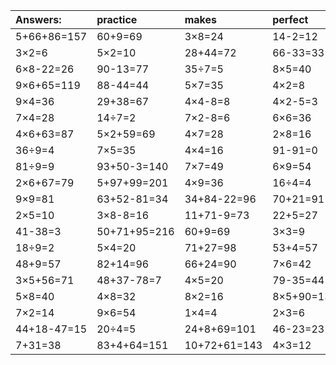 | Answers: | practice | makes | perfect | ! |
| :--- | :--- | :--- | :--- | :--- |
| 5+66+86=157 | 60+9=69 | 3×8=24 | 14-2=12 | 6×5=30 | 
| 3×2=6 | 5×2=10 | 28+44=72 | 66-33=33 | 94-49=45 | 
| 6×8-22=26 | 90-13=77 | 35÷7=5 | 8×5=40 | 12÷3=4 | 
| 9×6+65=119 | 88-44=44 | 5×7=35 | 4×2=8 | 73-54=19 | 
| 9×4=36 | 29+38=67 | 4×4-8=8 | 4×2-5=3 | 56÷8=7 | 
| 7×4=28 | 14÷7=2 | 7×2-8=6 | 6×6=36 | 44+47-34=57 | 
| 4×6+63=87 | 5×2+59=69 | 4×7=28 | 2×8=16 | 5×2-1=9 | 
| 36÷9=4 | 7×5=35 | 4×4=16 | 91-91=0 | 27-9=18 | 
| 81÷9=9 | 93+50-3=140 | 7×7=49 | 6×9=54 | 5×5=25 | 
| 2×6+67=79 | 5+97+99=201 | 4×9=36 | 16÷4=4 | 86-75=11 | 
| 9×9=81 | 63+52-81=34 | 34+84-22=96 | 70+21=91 | 36+33=69 | 
| 2×5=10 | 3×8-8=16 | 11+71-9=73 | 22+5=27 | 34+57+65=156 | 
| 41-38=3 | 50+71+95=216 | 60+9=69 | 3×3=9 | 5×9=45 | 
| 18÷9=2 | 5×4=20 | 71+27=98 | 53+4=57 | 63+66-61=68 | 
| 48+9=57 | 82+14=96 | 66+24=90 | 7×6=42 | 2+58=60 | 
| 3×5+56=71 | 48+37-78=7 | 4×5=20 | 79-35=44 | 54+26=80 | 
| 5×8=40 | 4×8=32 | 8×2=16 | 8×5+90=130 | 6×3=18 | 
| 7×2=14 | 9×6=54 | 1×4=4 | 2×3=6 | 35+88-5=118 | 
| 44+18-47=15 | 20÷4=5 | 24+8+69=101 | 46-23=23 | 89-46=43 | 
| 7+31=38 | 83+4+64=151 | 10+72+61=143 | 4×3=12 | 9×2=18 | 
